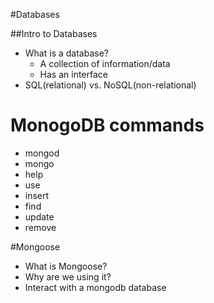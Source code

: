 #Databases

##Intro to Databases
* What is a database?
    * A collection of information/data
    * Has an interface
* SQL(relational) vs. NoSQL(non-relational)

# MonogoDB commands 
* mongod
* mongo 
* help
* use
* insert
* find
* update
* remove

#Mongoose
* What is Mongoose?
* Why are we using it?
* Interact with a mongodb database